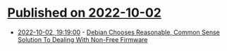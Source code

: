 # [Published on 2022-10-02](index.md)

* [2022-10-02, 19:19:00](https://linux.slashdot.org/story/22/10/02/1650200/debian-chooses-reasonable-common-sense-solution-to-dealing-with-non-free-firmware?utm_source=rss1.0mainlinkanon&utm_medium=feed) - [Debian Chooses Reasonable, Common Sense Solution To Dealing With Non-Free Firmware](https://linux.slashdot.org/story/22/10/02/1650200/debian-chooses-reasonable-common-sense-solution-to-dealing-with-non-free-firmware?utm_source=rss1.0mainlinkanon&utm_medium=feed)

